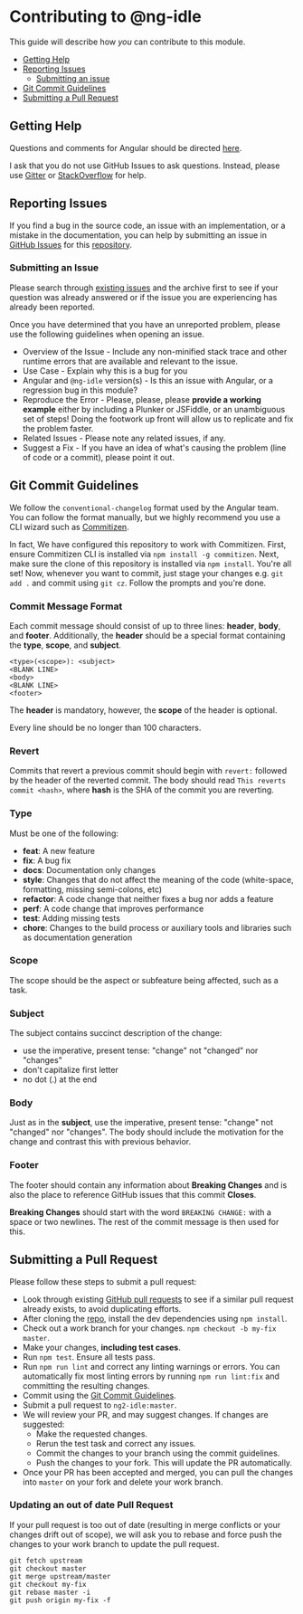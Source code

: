 # Contributing to @ng-idle

This guide will describe how _you_ can contribute to this module.

- [Getting Help](#getting-help)
- [Reporting Issues](#issues)
  - [Submitting an issue](#submitting)
- [Git Commit Guidelines](#committing)
- [Submitting a Pull Request](#pr)

## <a name="getting-help"></a> Getting Help

Questions and comments for Angular should be directed [here][angularhelp].

I ask that you do not use GitHub Issues to ask questions. Instead, please use [Gitter] or [StackOverflow] for help.

## <a name="issues"></a> Reporting Issues

If you find a bug in the source code, an issue with an implementation, or a mistake in the documentation, you can help by submitting an issue in [GitHub Issues][githubissues] for this [repository][github].

### <a name="submitting"></a> Submitting an Issue

Please search through [existing issues][githubissues] and the archive first to see if your question was already answered or if the issue you are experiencing has already been reported.

Once you have determined that you have an unreported problem, please use the following guidelines when opening an issue.

- Overview of the Issue - Include any non-minified stack trace and other runtime errors that are available and relevant to the issue.
- Use Case - Explain why this is a bug for you
- Angular and `@ng-idle` version(s) - Is this an issue with Angular, or a regression bug in this module?
- Reproduce the Error - Please, please, please **provide a working example** either by including a Plunker or JSFiddle, or an unambiguous set of steps! Doing the footwork up front will allow us to replicate and fix the problem faster.
- Related Issues - Please note any related issues, if any.
- Suggest a Fix - If you have an idea of what's causing the problem (line of code or a commit), please point it out.

## <a name="committing"></a> Git Commit Guidelines

We follow the `conventional-changelog` format used by the Angular team. You can follow the format manually, but we highly recommend you use a CLI wizard such as [Commitizen][commitizen].

In fact, We have configured this repository to work with Commitizen. First, ensure Commitizen CLI is installed via `npm install -g commitizen`. Next, make sure the clone of this repository is installed via `npm install`. You're all set! Now, whenever you want to commit, just stage your changes e.g. `git add .` and commit using `git cz`. Follow the prompts and you're done.

### Commit Message Format

Each commit message should consist of up to three lines: **header**, **body**, and **footer**. Additionally, the **header** should be a special format containing the **type**, **scope**, and **subject**.

```
<type>(<scope>): <subject>
<BLANK LINE>
<body>
<BLANK LINE>
<footer>
```

The **header** is mandatory, however, the **scope** of the header is optional.

Every line should be no longer than 100 characters.

### Revert

Commits that revert a previous commit should begin with `revert:` followed by the header of the reverted commit. The body should read `This reverts commit <hash>`, where **hash** is the SHA of the commit you are reverting.

### Type

Must be one of the following:

- **feat**: A new feature
- **fix**: A bug fix
- **docs**: Documentation only changes
- **style**: Changes that do not affect the meaning of the code (white-space, formatting, missing semi-colons, etc)
- **refactor**: A code change that neither fixes a bug nor adds a feature
- **perf**: A code change that improves performance
- **test**: Adding missing tests
- **chore**: Changes to the build process or auxiliary tools and libraries such as documentation generation

### Scope

The scope should be the aspect or subfeature being affected, such as a task.

### Subject

The subject contains succinct description of the change:

- use the imperative, present tense: "change" not "changed" nor "changes"
- don't capitalize first letter
- no dot (.) at the end

### Body

Just as in the **subject**, use the imperative, present tense: "change" not "changed" nor "changes".
The body should include the motivation for the change and contrast this with previous behavior.

### Footer

The footer should contain any information about **Breaking Changes** and is also the place to reference GitHub issues that this commit **Closes**.

**Breaking Changes** should start with the word `BREAKING CHANGE:` with a space or two newlines. The rest of the commit message is then used for this.

## <a name="pr"></a> Submitting a Pull Request

Please follow these steps to submit a pull request:

- Look through existing [GitHub pull requests][githubprs] to see if a similar pull request already exists, to avoid duplicating efforts.
- After cloning the [repo][githubrepo], install the dev dependencies using `npm install`.
- Check out a work branch for your changes. `npm checkout -b my-fix master`.
- Make your changes, **including test cases**.
- Run `npm test`. Ensure all tests pass.
- Run `npm run lint` and correct any linting warnings or errors. You can automatically fix most linting errors by running `npm run lint:fix` and committing the resulting changes.
- Commit using the [Git Commit Guidelines](#committing).
- Submit a pull request to `ng2-idle:master`.
- We will review your PR, and may suggest changes. If changes are suggested:
  - Make the requested changes.
  - Rerun the test task and correct any issues.
  - Commit the changes to your branch using the commit guidelines.
  - Push the changes to your fork. This will update the PR automatically.
- Once your PR has been accepted and merged, you can pull the changes into `master` on your fork and delete your work branch.

### Updating an out of date Pull Request

If your pull request is too out of date (resulting in merge conflicts or your changes drift out of scope), we will ask you to rebase and force push the changes to your work branch to update the pull request.

    git fetch upstream
    git checkout master
    git merge upstream/master
    git checkout my-fix
    git rebase master -i
    git push origin my-fix -f

[angularhelp]: https://github.com/angular/angular/blob/master/CONTRIBUTING.md#question
[gitter]: https://gitter.im/HackedByChinese/ng2-idle
[stackoverflow]: http://stackoverflow.com/questions/tagged/ng2-idle
[github]: https://github.com/HackedByChinese/ng2-idle
[githubissues]: https://github.com/HackedByChinese/ng2-idle/issues
[commitizen]: https://github.com/commitizen/cz-cli
[githubprs]: https://github.com/HackedByChinese/ng2-idle/pulls
[githubrepo]: https://github.com/HackedByChinese/ng2-idle.git
